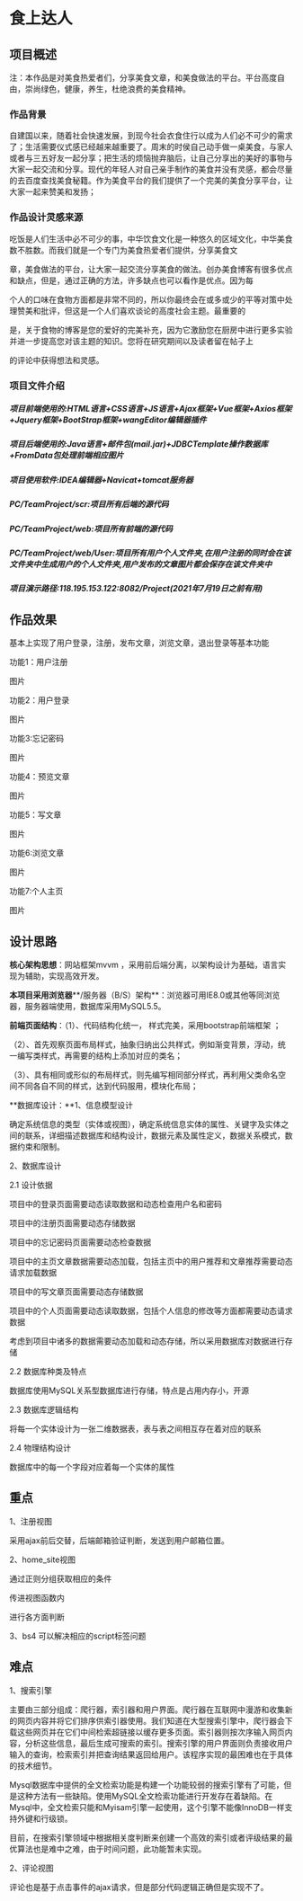 # 食上达人

## 项目概述

注：本作品是对美食热爱者们，分享美食文章，和美食做法的平台。平台高度自由，崇尚绿色，健康，养生，杜绝浪费的美食精神。

### 作品背景

   自建国以来，随着社会快速发展，到现今社会衣食住行以成为人们必不可少的需求了；生活需要仪式感已经越来越重要了。周末的时侯自己动手做一桌美食，与家人或者与三五好友一起分享；把生活的烦恼抛弃脑后，让自己分享出的美好的事物与大家一起交流和分享。现代的年轻人对自己亲手制作的美食并没有灵感，都会尽量的去百度查找美食秘籍。作为美食平台的我们提供了一个完美的美食分享平台，让大家一起来赞美和发扬；

### 作品设计灵感来源

​    吃饭是人们生活中必不可少的事，中华饮食文化是一种悠久的区域文化，中华美食数不胜数。而我们就是一个专门为美食热爱者们提供，分享美食文

章，美食做法的平台，让大家一起交流分享美食的做法。创办美食博客有很多优点和缺点，但是，通过正确的方法，许多缺点也可以看作是优点。因为每

个人的口味在食物方面都是非常不同的，所以你最终会在或多或少的平等对策中处理赞美和批评，但这是一个人们喜欢谈论的高度社会主题。最重要的

是，关于食物的博客是您的爱好的完美补充，因为它激励您在厨房中进行更多实验并进一步提高您对该主题的知识。您将在研究期间以及读者留在帖子上

的评论中获得想法和灵感。

### 项目文件介绍

##### 项目前端使用的:HTML语言+CSS语言+JS语言+Ajax框架+Vue框架+Axios框架+Jquery框架+BootStrap框架+wangEditor编辑器插件

##### 项目后端使用的:Java语言+邮件包(mail.jar)+JDBCTemplate操作数据库+FromData包处理前端相应图片

##### 项目使用软件:IDEA编辑器+Navicat+tomcat服务器

##### PC/TeamProject/scr:项目所有后端的源代码

##### PC/TeamProject/web:项目所有前端的源代码

##### PC/TeamProject/web/User:项目所有用户个人文件夹,在用户注册的同时会在该文件夹中生成用户的个人文件夹,用户发布的文章图片都会保存在该文件夹中

##### 项目演示路径:118.195.153.122:8082/Project(2021年7月19日之前有用)

## 作品效果

基本上实现了用户登录，注册，发布文章，浏览文章，退出登录等基本功能

功能1：用户注册

图片

功能2：用户登录

图片

功能3:忘记密码

图片

功能4：预览文章

图片

功能5：写文章

图片

功能6:浏览文章

图片

功能7:个人主页

图片

## 设计思路

**核心架构思想**：网站框架mvvm ，采用前后端分离，以架构设计为基础，语言实现为辅助，实现高效开发。

**本项目采用浏览器****/服务器（B/S）架构**：浏览器可用IE8.0或其他等同浏览器，服务器端使用，数据库采用MySQL5.5。

**前端页面结构**：（1）、代码结构化统一， 样式完美，采用bootstrap前端框架 ；

​         （2）、首先观察页面布局样式，抽象归纳出公共样式，例如渐变背景，浮动，统一编写类样式，再需要的结构上添加对应的类名；

​         （3）、具有相同或形似的布局样式，则先编写相同部分样式，再利用父类命名空间不同各自不同的样式，达到代码服用，模块化布局；

**数据库设计：**1、信息模型设计

确定系统信息的类型（实体或视图），确定系统信息实体的属性、关键字及实体之间的联系，详细描述数据库和结构设计，数据元素及属性定义，数据关系模式，数据约束和限制。

2、数据库设计

2.1  设计依据

项目中的登录页面需要动态读取数据和动态检查用户名和密码

项目中的注册页面需要动态存储数据

项目中的忘记密码页面需要动态检查数据

项目中的主页文章数据需要动态加载，包括主页中的用户推荐和文章推荐需要动态请求加载数据

项目中的写文章页面需要动态存储数据

项目中的个人页面需要动态读取数据，包括个人信息的修改等方面都需要动态请求数据

考虑到项目中诸多的数据需要动态加载和动态存储，所以采用数据库对数据进行存储

2.2  数据库种类及特点

数据库使用MySQL关系型数据库进行存储，特点是占用内存小，开源

2.3  数据库逻辑结构

将每一个实体设计为一张二维数据表，表与表之间相互存在着对应的联系

2.4  物理结构设计

数据库中的每一个字段对应着每一个实体的属性

## 重点

1、注册视图

  采用ajax前后交替，后端邮箱验证判断，发送到用户邮箱位置。

  

 2、home_site视图

  通过正则分组获取相应的条件

  传进视图函数内

  进行各方面判断

 3、bs4 可以解决相应的script标签问题

## 难点

1、搜索引擎

  主要由三部分组成：爬行器，索引器和用户界面。爬行器在互联网中漫游和收集新的网页内容并将它们排序供索引器使用。我们知道在大型搜索引擎中，爬行器会下载这些网页并在它们中间检索超链接以缓存更多页面。索引器则按次序输入网页内容，分析这些信息，最后生成可搜索的索引。搜索引擎的用户界面则负责接收用户输入的查询，检索索引并把查询结果返回给用户。该程序实现的最困难也在于具体的技术细节。

  Mysql数据库中提供的全文检索功能是构建一个功能较弱的搜索引擎有了可能，但是这种方法有一些缺陷。使用MySQL全文检索功能进行开发存在着缺陷。在Mysql中，全文检索只能和Myisam引擎一起使用，这个引擎不能像InnoDB一样支持外键和行级锁。

  目前，在搜索引擎领域中根据相关度判断来创建一个高效的索引或者评级结果的最优算法也是难中之难，由于时间问题，此功能暂未实现。

 2、评论视图

  评论也是基于点击事件的ajax请求，但是部分代码逻辑正确但是实现不了。